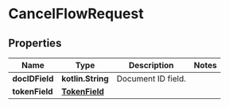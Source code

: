 
# CancelFlowRequest

## Properties
Name | Type | Description | Notes
------------ | ------------- | ------------- | -------------
**docIDField** | **kotlin.String** | Document ID field. | 
**tokenField** | [**TokenField**](TokenField.md) |  | 



